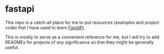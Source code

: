 # fastapi

This repo is a catch-all place for me to put resources (examples and project code) that I have used to learn [FastAPI](fastapi.tiangolo.com/).

This is mostly to serve as a convenient reference for me, but I will try to add READMEs for projects of any significance so that they 
might be generally useful.
